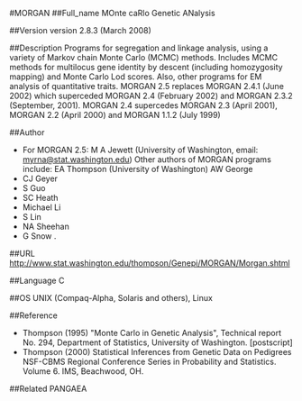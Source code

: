 #MORGAN
##Full_name
MOnte caRlo Genetic ANalysis

##Version
version 2.8.3 (March 2008)

##Description
Programs for segregation and linkage analysis, using a variety of Markov chain Monte Carlo (MCMC) methods. Includes MCMC methods for multilocus gene identity by descent (including homozygosity mapping) and Monte Carlo Lod scores. Also, other programs for EM analysis of quantitative traits. MORGAN 2.5 replaces MORGAN 2.4.1 (June 2002) which superceded MORGAN 2.4 (February 2002) and MORGAN 2.3.2 (September, 2001). MORGAN 2.4 supercedes MORGAN 2.3 (April 2001), MORGAN 2.2 (April 2000) and MORGAN 1.1.2 (July 1999)

##Author
* For MORGAN 2.5: M A Jewett (University of Washington, email: myrna@stat.washington.edu) Other authors of MORGAN programs include: EA Thompson (University of Washington) AW George
* CJ Geyer
* S Guo
* SC Heath
* Michael Li
* S Lin
* NA Sheehan
* G Snow .

##URL
http://www.stat.washington.edu/thompson/Genepi/MORGAN/Morgan.shtml

##Language
C

##OS
UNIX (Compaq-Alpha, Solaris and others), Linux

##Reference
* Thompson (1995) "Monte Carlo in Genetic Analysis", Technical report No. 294, Department of Statistics, University of Washington. [postscript]
* Thompson (2000) Statistical Inferences from Genetic Data on Pedigrees NSF-CBMS Regional Conference Series in Probability and Statistics. Volume 6\. IMS, Beachwood, OH.

##Related
PANGAEA

